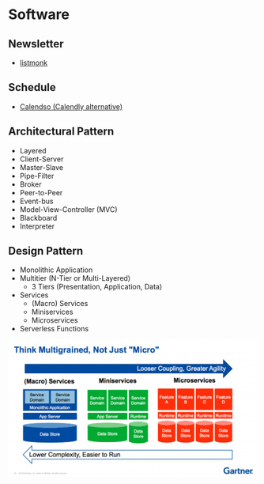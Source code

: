 # Software

<!--
https://github.com/vegaprotocol/specs

Bottleneck
Leading zero
-->

## Newsletter

- [listmonk](/listmonk.md)

## Schedule

- [Calendso (Calendly alternative)](https://github.com/calendso/calendso)

<!--
Learning Management System (LMS)
Applicant Tracking System (ATS)
-->

## Architectural Pattern

- Layered
- Client-Server
- Master-Slave
- Pipe-Filter
- Broker
- Peer-to-Peer
- Event-bus
- Model-View-Controller (MVC)
- Blackboard
- Interpreter

## Design Pattern

- Monolithic Application
- Multitier (N-Tier or Multi-Layered)
  - 3 Tiers (Presentation, Application, Data)
- Services
  - (Macro) Services
  - Miniservices
  - Microservices
- Serverless Functions

![Multigrained](/assets/images/software/multigrained.png)

<!--
https://thenewstack.io/miniservices-a-realistic-alternative-to-microservices/
https://hiq.fi/en/blog/miniservice-or-microservice/
https://tweedegolf.nl/en/blog/32/from-monolith-to-miniservice
https://dzone.com/articles/micro-service-mini-service-and-macro-service
-->
